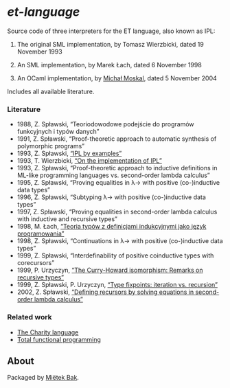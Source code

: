 _et-language_
=============

Source code of three interpreters for the ET language, also known as IPL:

1. The original SML implementation, by Tomasz Wierzbicki, dated 19 November 1993

2. An SML implementation, by Marek Łach, dated 6 November 1998

3. An OCaml implementation, by [Michał Moskal](http://moskal.me/), dated 5 November 2004

Includes all available literature.


### Literature

* 1988, Z. Spławski, “Teoriodowodowe podejście do programów funkcyjnych i typów danych”
* 1991, Z. Spławski, “Proof-theoretic approach to automatic synthesis of polymorphic programs”
* 1993, Z. Spławski, [“IPL by examples”](doc/pdf/1993-splawski-ipl-by-examples.pdf)
* 1993, T. Wierzbicki, [“On the implementation of IPL”](doc/pdf/1993-wierzbicki-on-the-implementation-of-ipl.pdf)
* 1993, Z. Spławski, “Proof-theoretic approach to inductive definitions in ML-like programming languages vs. second-order lambda calculus”
* 1995, Z. Spławski, “Proving equalities in λ→ with positive (co-)inductive data types”
* 1996, Z. Spławski, “Subtyping λ→ with positive (co-)inductive data types”
* 1997, Z. Spławski, “Proving equalities in second-order lambda calculus with inductive and recursive types”
* 1998, M. Łach, [“Teoria typów z definicjami indukcyjnymi jako język programowania”](doc/pdf/1998-lach-teoria-typow-z-definicjami-indukcyjnymi-jako-jezyk-programowania.pdf)
* 1998, Z. Spławski, “Continuations in λ→ with positive (co-)inductive data types”
* 1999, Z. Spławski, “Interdefinability of positive coinductive types with corecursors”
* 1999, P. Urzyczyn, [“The Curry-Howard isomorphism: Remarks on recursive types”](doc/pdf/1999-urzyczyn-the-curry-howard-isomorphism-remarks-on-recursive-types.pdf)
* 1999, Z. Spławski, P. Urzyczyn, [“Type fixpoints: iteration vs. recursion”](doc/pdf/1999-splawski-urzyczyn-type-fixpoints-iteration-vs-recursion.pdf)
* 2002, Z. Spławski, [“Defining recursors by solving equations in second-order lambda calculus”](doc/pdf/2002-splawski-defining-recursors-by-solving-equations-in-second-order-lambda-calculus.pdf)


### Related work

* [The Charity language](https://github.com/mietek/charity-language)
* [Total functional programming](https://github.com/mietek/total-functional-programming)


About
-----

Packaged by [Miëtek Bak](https://mietek.io/).
